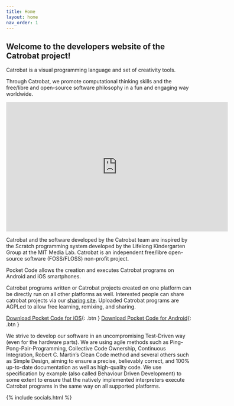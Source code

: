 ```yaml
---
title: Home
layout: home
nav_order: 1
---
```


## Welcome to the developers website of the Catrobat project!

Catrobat is a visual programming language and set of creativity tools.

Through Catrobat, we promote computational thinking skills and the free/libre and open-source software philosophy in a fun and engaging way worldwide.

<iframe width="600" height="350" src="https://www.youtube-nocookie.com/embed/v-0E_XjuF0w" title="YouTube video player" frameborder="0" allow="accelerometer; autoplay; clipboard-write; encrypted-media; gyroscope; picture-in-picture; web-share" allowfullscreen></iframe>

Catrobat and the software developed by the Catrobat team are inspired by the Scratch programming system developed by the Lifelong Kindergarten Group at the MIT Media Lab. Catrobat is an independent free/libre open-source software (FOSS/FLOSS) non-profit project.

Pocket Code allows the creation and executes Catrobat programs on Android and iOS smartphones.

Catrobat programs written or Catrobat projects created on one platform can be directly run on all other platforms as well. Interested people can share catrobat projects via our [sharing site]. Uploaded Catrobat programs are AGPLed to allow free learning, remixing, and sharing.

[Download Pocket Code for iOS](https://catrob.at/PCios){: .btn }
[Download Pocket Code for Android](https://catrob.at/pc){: .btn }

We strive to develop our software in an uncompromising Test-Driven way (even for the hardware parts). We are using agile methods such as Ping-Pong-Pair-Programming, Collective Code Ownership, Continuous Integration, Robert C. Martin’s Clean Code method and several others such as Simple Design, aiming to ensure a precise, believably correct, and 100% up-to-date documentation as well as high-quality code. We use specification by example (also called Behaviour Driven Development) to some extent to ensure that the natively implemented interpreters execute Catrobat programs in the same way on all supported platforms.

{% include socials.html %}

[sharing site]: https://share.catrob.at/
